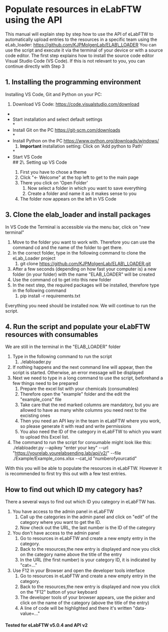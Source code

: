 # Populate resources in eLabFTW using the API

This manual will explain step by step how to use the API of eLabFTW to automatically upload entries to the resources in a specific team using the eLab\_loader: https://github.com/KJPMolgenLab/ELAB\_LOADER
You can use the script and execute it via the terminal of your device or with a source code editor. 
The first step explains how to install the source code editor Visual Studio Code (VS Code). If this is not relevant to you, you can continue directly with Step 3

## 1\. Installing the programming environment

Installing VS Code, Git and Python on your PC:<ol><li>Download VS Code: <a href="https://code.visualstudio.com/download">https://code.visualstudio.com/download</a></li></ol>

* <li>Start installation and select default settings</li>* <li>Install Git on the PC <a href="https://git-scm.com/downloads">https://git-scm.com/downloads</a></li>* <li>Install Python on the PC <a href="https://www.python.org/downloads/windows/">https://www.python.org/downloads/windows/</a><ol><li><strong>Important</strong> installation setting: Click on 'Add python to Path'</li></ol></li>* <li>Start VS Code</li>## 2\. Setting up VS Code<ol><li>First you have to chose a theme</li><li>Click "<- Welcome" at the top left to get to the main page</li><li>There you click on 'Open Folder'<ol><li>Now select a folder in which you want to save everything</li><li>Create a folder and name it as it makes sense to you</li></ol></li><li>The folder now appears on the left in VS Code</li></ol>

## 3\. Clone the elab\_loader and install packages

In VS Code the Terminal is accessible via the menu bar, click on "new terminal"<ol><li>Move to the folder you want to work with. Therefore you can use the command cd and the name of the folder to get there.</li><li>In the correct folder, type in the following command to clone the eLab\_Loader project<ol><li>git clone https://github.com/KJPMolgenLab/ELAB\_LOADER.git</li></ol></li><li>After a few seconds (depending on how fast your computer is) a new folder (in your folder) with the name "ELAB\_LOADER" will be created</li><li>Use the command cd to get into this new folder</li><li>In the next step, the required packages will be installed, therefore type in the following command<ol><li>pip install -r requirements.txt</li></ol></li></ol>

 Everything you need should be installed now. We will continue to run the script.

## 4\. Run the script and populate your eLabFTW resources with consumables

We are still in the terminal in the "ELAB\_LOADER" folder<ol><li>Type in the following command to run the script<ol><li>./elabloader.py</li></ol></li><li>If nothing happens and the next command line will appear, then the script is started. Otherwise, an error message will be displayed</li><li>Next we need to type in a long command to use the script, beforehand a few things need to be prepared<ol><li>Prepare the excel list with your chemicals (consumables)</li><li>Therefore open the "example" folder and the edit the "example\_cons" file</li><li>Take care that the red marked columns are mandatory, but you are allowed to have as many white columns you need next to the excisting ones</li><li>Then you need an API key in the team in eLabFTW where you work, so please generate it with read and write permissions</li><li>You also need the ID of the category in eLabFTW to which you want to upload this Excel list.</li></ol></li><li>The command to run the script for consumable might look like this:</li> ./elabloader.py --apikey "enter your key" --url "https://yourelab.yourelabsending.lab/api/v2/" --file ./Example/Example\_cons.xlsx --cat\_id "numberofyourcatid"</ol>

With this you will be able to populate the resources in eLabFTW. However it is recommended to first try this out with a few test entries.

## How to find out which ID my category has?

There a several ways to find out which ID you category in eLabFTW has.<ol><li>You have access to the admin panel in eLabFTW<ol><li>Call up the categories in the admin panel and click on "edit" of the category where you want to get the ID.</li><li>Now check out the URL, the last number is the ID of the category</li></ol></li><li>You don't have access to the admin panel<ol><li>Go to resources in eLabFTW and create a new empty entry in the category.</li><li>Back to the resources,the new entry is displayed and now you click on the category name above the title of the entry</li><li>In the URL (the first number) is your category ID, it is indicated by "cat=..."</li></ol></li><li>Use F12 in your Browser and open the developer tools interface<ol><li>Go to resources in eLabFTW and create a new empty entry in the category.</li><li>Back to the resources,the new entry is displayed and now you click on the "F12" button of your keyboard</li><li>The developer tools of your browser appears, use the picker and click on the name of the category (above the title of the entry)</li><li>A line of code will be highlighted and there it's written "data-value=..."</li></ol></li></ol>

#### Tested for eLabFTW v5.0.4 and API v2